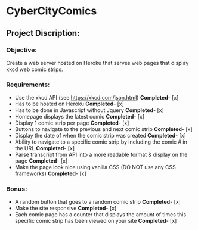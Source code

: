 # CyberCityComics

## Project Discription:

### Objective:
Create a web server hosted on Heroku that serves web pages that display xkcd web comic strips.
### Requirements:
* Use the xkcd API (see https://xkcd.com/json.html)     **Completed**- [x]
* Has to be hosted on Heroku                            **Completed**- [x]
* Has to be done in Javascript without Jquery           **Completed**- [x]
* Homepage displays the latest comic                    **Completed**- [x]
* Display 1 comic strip per page                        **Completed**- [x]
* Buttons to navigate to the previous and next comic strip  **Completed**- [x]
* Display the date of when the comic strip was created  **Completed**- [x]
* Ability to navigate to a specific comic strip by including the comic # in the URL **Completed**- [x]
* Parse transcript from API into a more readable format & display on the page   **Completed**- [x]
* Make the page look nice using vanilla CSS (DO NOT use any CSS frameworks) **Completed**- [x]
### Bonus:
* A random button that goes to a random comic strip **Completed**- [x]
* Make the site responsive  **Completed**- [x]
* Each comic page has a counter that displays the amount of times this specific comic strip has been viewed on your site **Completed**- [x]
